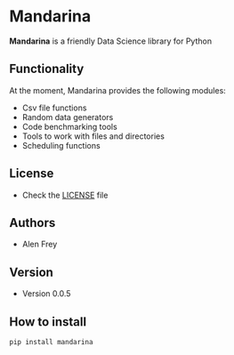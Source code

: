 Mandarina
======
**Mandarina** is a friendly Data Science library for Python

## Functionality

At the moment, Mandarina provides the following modules:
- Csv file functions
- Random data generators 
- Code benchmarking tools
- Tools to work with files and directories
- Scheduling functions 

## License 
* Check the [LICENSE](https://github.com/sunpip/Mandarina/blob/master/LICENSE) file

## Authors

- Alen Frey

## Version 
* Version 0.0.5

## How to install
```shell script
pip install mandarina
```
